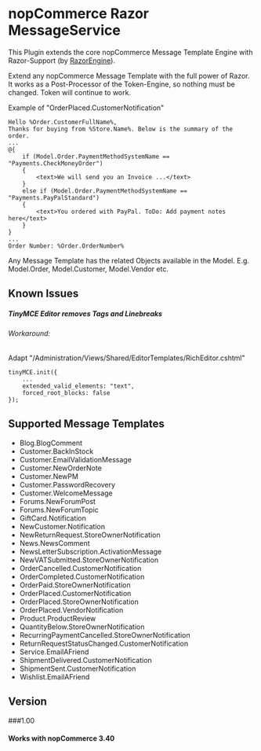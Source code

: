 nopCommerce Razor MessageService
=========

This Plugin extends the core nopCommerce Message Template Engine with Razor-Support (by [RazorEngine]).

Extend any nopCommerce Message Template with the full power of Razor. It works as a Post-Processor of the Token-Engine, so nothing must be changed. Token will continue to work.

Example of "OrderPlaced.CustomerNotification"

```
Hello %Order.CustomerFullName%, 
Thanks for buying from %Store.Name%. Below is the summary of the order. 
...
@{
	if (Model.Order.PaymentMethodSystemName == "Payments.CheckMoneyOrder")
	{
		<text>We will send you an Invoice ...</text>
	}
	else if (Model.Order.PaymentMethodSystemName == "Payments.PayPalStandard")
	{
		<text>You ordered with PayPal. ToDo: Add payment notes here</text>
	}
}
...
Order Number: %Order.OrderNumber%
```

Any Message Template has the related Objects available in the Model. E.g. Model.Order, Model.Customer, Model.Vendor etc.


Known Issues
-------
##### TinyMCE Editor removes <text> Tags and Linebreaks
###### Workaround:
Adapt "/Administration/Views/Shared/EditorTemplates/RichEditor.cshtml"
```
tinyMCE.init({
    ...
	extended_valid_elements: "text",
	forced_root_blocks: false
});
```


Supported Message Templates
----
* Blog.BlogComment
* Customer.BackInStock
* Customer.EmailValidationMessage
* Customer.NewOrderNote
* Customer.NewPM
* Customer.PasswordRecovery
* Customer.WelcomeMessage
* Forums.NewForumPost
* Forums.NewForumTopic
* GiftCard.Notification
* NewCustomer.Notification
* NewReturnRequest.StoreOwnerNotification
* News.NewsComment
* NewsLetterSubscription.ActivationMessage
* NewVATSubmitted.StoreOwnerNotification
* OrderCancelled.CustomerNotification
* OrderCompleted.CustomerNotification
* OrderPaid.StoreOwnerNotification
* OrderPlaced.CustomerNotification
* OrderPlaced.StoreOwnerNotification
* OrderPlaced.VendorNotification
* Product.ProductReview
* QuantityBelow.StoreOwnerNotification
* RecurringPaymentCancelled.StoreOwnerNotification
* ReturnRequestStatusChanged.CustomerNotification
* Service.EmailAFriend
* ShipmentDelivered.CustomerNotification
* ShipmentSent.CustomerNotification
* Wishlist.EmailAFriend



Version
----
###1.00
#### Works with nopCommerce 3.40

[RazorEngine]:https://github.com/Antaris/RazorEngine
